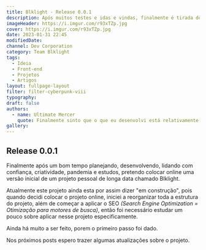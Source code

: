 ```yaml
---
title: Blklight - Release 0.0.1
description: Após muitos testes e idas e vindas, finalmente é tirada do papel e colocada online uma versão do Blklight!
imageHeader: https://i.imgur.com/r93xTZp.jpg
cover: https://i.imgur.com/r93xTZp.jpg
date: 2023-01-31 22:45
modifiedDate:
channel: Dev Corporation
category: Team Blklight
tags:
  - Ideia
  - Front-end
  - Projetos
  - Artigos
layout: fullpage-layout
filter: filter-cyberpunk-viii
typography:
draft: false
authors:
  - name: Ultimate Mercer
    quote: Finalmente sinto que o que eu desenvolvi está relativamente OK, mas agora é seguir aprimorando e evoluindo mais essa ideia!
gallery:
---
```


## Release 0.0.1

Finalmente após um bom tempo planejando, desenvolvendo, lidando com confiança, criatividade, pandemia e estudos, pretendo colocar online uma versão inicial de um projeto pessoal de longa data chamado Blklight.

Atualmente este projeto ainda esta por assim dizer "em construção", pois quando decidi colocar o projeto online, iniciei a reorganizar toda a estrutura do projeto, além de começar a aplicar o SEO _(Search Engine Optimization = Otimização para motores de busca)_, então foi necessário estudar um pouco sobre aplicar nesse projeto especificamente.

Ainda há muito a ser feito, porem o primeiro passo foi dado.

Nos próximos posts espero trazer algumas atualizações sobre o projeto.
